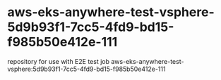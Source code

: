 # aws-eks-anywhere-test-vsphere-5d9b93f1-7cc5-4fd9-bd15-f985b50e412e-111
repository for use with E2E test job aws-eks-anywhere-test-vsphere:5d9b93f1-7cc5-4fd9-bd15-f985b50e412e-111
